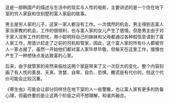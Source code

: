 这是一部韩国产的描述与生活中的现实与人性的电影，主要讲述的是一个住在地下室的穷人家庭和住别墅的富人家庭的故事。

男主是穷人家的儿子，这家一家人都没有工作。一次偶然的机会，男主得到去富人家当家教的机会，工作的很顺利，也与富人家的女儿产生了感情。但是男主由于对于家人没有工作的担忧，用小聪明将自己的妹妹和父母都通过各种假信息请到了富人家工作，用诡计赶走了之前的司机和管家，因此，这个富人家的所有仆人都被穷人一家占据了，虽然一开始他们都对富人家毕恭毕敬，但每天在这里工作，慢慢也产生了一种想快点发达致富的心里。

后来，由于就管家的突然来临给这两个家庭带来了又一次巨大的变化。整个内容刻画了有人性的善良、天真、贪婪、自卑，自负、恐惧，撒谎是有代价的，但这个代价可能会比较沉重。

《寄生虫》可能会让部分同样住在地下室的人一些警醒，也让富人家有更多的防备心理，但最终要的是让这两个阶级之间不想理解，和谐共融合。